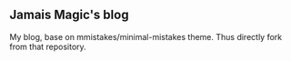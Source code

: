 ## Jamais Magic's blog

My blog, base on mmistakes/minimal-mistakes theme. Thus directly fork from that repository.
